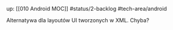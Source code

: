 up: [[010 Android MOC]]
#status/2-backlog
#tech-area/android

Alternatywa dla layoutów UI tworzonych w XML. Chyba?